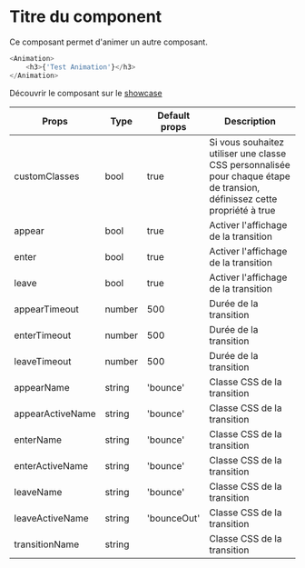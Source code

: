 # Titre du component

Ce composant permet d'animer un autre composant.


```javascript
<Animation>
    <h3>{'Test Animation'}</h3>
</Animation>
```

Découvrir le composant sur le [showcase](http://google.com)


| Props | Type | Default props | Description |
|---|---|---|---|
| customClasses | bool | true |Si vous souhaitez utiliser une classe CSS personnalisée pour chaque étape de transion, définissez cette propriété à true |
| appear | bool | true | Activer l'affichage de la transition |
| enter | bool | true | Activer l'affichage de la transition |
| leave | bool | true | Activer l'affichage de la transition |
| appearTimeout | number | 500 | Durée de la transition |
| enterTimeout | number | 500 | Durée de la transition |
| leaveTimeout | number | 500 | Durée de la transition |
| appearName | string | 'bounce' | Classe CSS de la transition  |
| appearActiveName | string | 'bounce' | Classe CSS de la transition  |
| enterName | string | 'bounce' | Classe CSS de la transition  |
| enterActiveName | string | 'bounce' | Classe CSS de la transition |
| leaveName | string | 'bounce' | Classe CSS de la transition  |
| leaveActiveName | string | 'bounceOut' | Classe CSS de la transition  |
| transitionName | string | | Classe CSS de la transition  |

